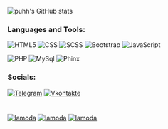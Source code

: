 ![puhh's GitHub stats](https://github-readme-stats.vercel.app/api?username=puhh1&show_icons=true&theme=dark)

### Languages and Tools:
![HTML5](https://img.shields.io/badge/-HTML5-090909?style=for-the-badge&logo=HTML5&theme=dark)
![CSS](https://img.shields.io/badge/-CSS-090909?style=for-the-badgetheme=dark)
![SCSS](https://img.shields.io/badge/-SCSS-090909?style=for-the-badge&logo=SCSS&theme=dark)
![Bootstrap](https://img.shields.io/badge/-Bootstrap-090909?style=for-the-badge&logo=Bootstrap&theme=dark)
![JavaScript](https://img.shields.io/badge/-JavaScript-090909?style=for-the-badge&logo=JavaScript&theme=dark)

![PHP](https://img.shields.io/badge/-PHP-090909?style=for-the-badge&logo=PHP&theme=dark)
![MySql](https://img.shields.io/badge/-MySql-090909?style=for-the-badge&logo=MySql&theme=dark)
![Phinx](https://img.shields.io/badge/-Phinx-090909?style=for-the-badge&logo=Phinx&theme=dark)

### Socials:
[![Telegram](https://img.shields.io/badge/-Telegram-090909?style=for-the-badge&logo=telegram&logoColor=27A0D9)](https://t.me/puhh1)
[![Vkontakte](https://img.shields.io/badge/-Vkontakte-090909?style=for-the-badge&logo=Vk&logoColor=4F7DB3)](https://vk.com/rainyard)
#

[![lamoda](https://github-readme-stats.vercel.app/api/pin/?username=ToltekPlus&repo=lamoda&theme=dark)](https://github.com/puhh1/lamoda)
[![lamoda](https://github-readme-stats.vercel.app/api/pin/?username=ToltekPlus&repo=steam&theme=dark)](https://github.com/puhh1/Steam)
[![lamoda](https://github-readme-stats.vercel.app/api/pin/?username=ToltekPlus&repo=black_jack&theme=dark)](https://github.com/puhh1/black_jack)
